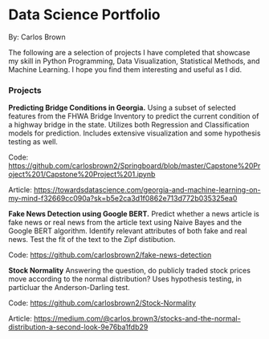 # Data Science Portfolio
By: Carlos Brown

The following are a selection of projects I have completed that showcase my skill in Python Programming, Data Visualization, Statistical Methods, and Machine Learning. I hope you find them interesting and useful as I did.

### Projects

**Predicting Bridge Conditions in Georgia.** Using a subset of selected features from the FHWA Bridge Inventory to predict the current condition of a highway bridge in the state. Utilizes both Regression and Classification models for prediction. Includes extensive visualization and some hypothesis testing as well.

   Code: https://github.com/carlosbrown2/Springboard/blob/master/Capstone%20Project%201/Capstone%20Project%201.ipynb

   Article: https://towardsdatascience.com/georgia-and-machine-learning-on-my-mind-f32669cc090a?sk=b5e2ca3d1f0862e713d772b035325ea0

**Fake News Detection using Google BERT.** Predict whether a news article is fake news or real news from the article text using Naive Bayes and the Google BERT algorithm. Identify relevant attributes of both fake and real news. Test the fit of the text to the Zipf distibution. 

   Code: https://github.com/carlosbrown2/fake-news-detection

**Stock Normality** Answering the question, do publicly traded stock prices move according to the normal distribution? Uses hypothesis testing, in particluar the Anderson-Darling test.

   Code: https://github.com/carlosbrown2/Stock-Normality

   Article: https://medium.com/@carlos.brown3/stocks-and-the-normal-distribution-a-second-look-9e76ba1fdb29